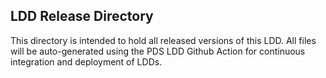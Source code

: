 ## LDD Release Directory

This directory is intended to hold all released versions of this LDD. All files will be auto-generated using the PDS LDD Github Action for continuous integration and deployment of LDDs.


